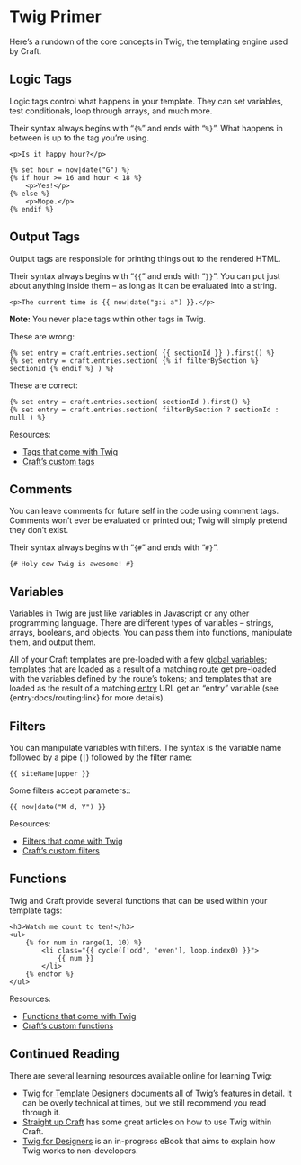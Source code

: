 Twig Primer
===========

Here’s a rundown of the core concepts in Twig, the templating engine used by Craft.

## Logic Tags

Logic tags control what happens in your template. They can set variables, test conditionals, loop through arrays, and much more.

Their syntax always begins with “`{%`” and ends with “`%}`”. What happens in between is up to the tag you’re using.

```twig
<p>Is it happy hour?</p>

{% set hour = now|date("G") %}
{% if hour >= 16 and hour < 18 %}
    <p>Yes!</p>
{% else %}
    <p>Nope.</p>
{% endif %}
```

## Output Tags

Output tags are responsible for printing things out to the rendered HTML.

Their syntax always begins with “`{{`” and ends with “`}}`”. You can put just about anything inside them – as long as it can be evaluated into a string.

```twig
<p>The current time is {{ now|date("g:i a") }}.</p>
```
**Note:** You never place tags within other tags in Twig.

These are wrong:

```twig
{% set entry = craft.entries.section( {{ sectionId }} ).first() %}
{% set entry = craft.entries.section( {% if filterBySection %} sectionId {% endif %} ) %}
```

These are correct:

```twig
{% set entry = craft.entries.section( sectionId ).first() %}
{% set entry = craft.entries.section( filterBySection ? sectionId : null ) %}
```

Resources:

* [Tags that come with Twig](http://twig.sensiolabs.org/doc/tags/index.html)
* [Craft’s custom tags]({entry:templating/tags:url})


## Comments

You can leave comments for future self in the code using comment tags. Comments won’t ever be evaluated or printed out; Twig will simply pretend they don’t exist.

Their syntax always begins with “`{#`” and ends with “`#}`”.

```twig
{# Holy cow Twig is awesome! #}
```


## Variables

Variables in Twig are just like variables in Javascript or any other programming language. There are different types of variables – strings, arrays, booleans, and objects. You can pass them into functions, manipulate them, and output them.

All of your Craft templates are pre-loaded with a few [global variables]({entry:templating/global-variables}); templates that are loaded as a result of a matching [route]({entry:docs/routing}#dynamic-routes) get pre-loaded with the variables defined by the route’s tokens; and templates that are loaded as the result of a matching [entry]({entry:docs/sections-and-entries}) URL get an “entry” variable (see {entry:docs/routing:link} for more details).


## Filters

You can manipulate variables with filters. The syntax is the variable name followed by a pipe (`|`) followed by the filter name:

```twig
{{ siteName|upper }}
```

Some filters accept parameters::

```twig
{{ now|date("M d, Y") }}
```

Resources:

* [Filters that come with Twig](http://twig.sensiolabs.org/doc/filters/index.html)
* [Craft’s custom filters]({entry:templating/filters})


## Functions

Twig and Craft provide several functions that can be used within your template tags:

```twig
<h3>Watch me count to ten!</h3>
<ul>
    {% for num in range(1, 10) %}
        <li class="{{ cycle(['odd', 'even'], loop.index0) }}">
            {{ num }}
        </li>
    {% endfor %}
</ul>
```

Resources:

* [Functions that come with Twig](http://twig.sensiolabs.org/doc/functions/index.html)
* [Craft’s custom functions]({entry:templating/functions})


## Continued Reading

There are several learning resources available online for learning Twig:

* [Twig for Template Designers](http://twig.sensiolabs.org/doc/templates.html) documents all of Twig’s features in detail. It can be overly technical at times, but we still recommend you read through it.
* [Straight up Craft](http://straightupcraft.com/twig-templating) has some great articles on how to use Twig within Craft.
* [Twig for Designers](https://github.com/brandonkelly/TwigForDesigners) is an in-progress eBook that aims to explain how Twig works to non-developers.

